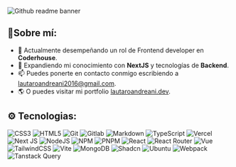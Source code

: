 
![Github readme banner](https://github.com/Harsh12Codes/Harsh12Codes/assets/83909388/cfc8e6ce-df39-49b4-8ce7-6f540b9bf34f)

## 👋Sobre mí:

- 🔭 Actualmente desempeñando un rol de Frontend developer en **Coderhouse**.
- 🌱 Expandiendo mi conocimiento con **NextJS** y tecnologías de **Backend**.
- 📫 Puedes ponerte en contacto conmigo escribiendo a <a href="mailto:lautaroandreani2016@gmail.com">lautaroandreani2016@gmail.com</a>.
- 🌎 O puedes visitar mi portfolio <a href="https://lautaroandreani.dev/" target="_blank">lautaroandreani.dev</a>.

## ⚙ Tecnologias:

![CSS3](https://img.shields.io/badge/css3-%231572B6.svg?style=flat&logo=css3&logoColor=white) ![HTML5](https://img.shields.io/badge/html5-%23E34F26.svg?style=flat&logo=html5&logoColor=white) ![Git](https://img.shields.io/badge/Git-F05032.svg?style=flat&logo=git&logoColor=white) ![Gitlab](https://img.shields.io/badge/Gitlab-FC6D26.svg?style=flat&logo=gitlab&logoColor=white) ![Markdown](https://img.shields.io/badge/markdown-%23000000.svg?style=flat&logo=markdown&logoColor=white) ![TypeScript](https://img.shields.io/badge/typescript-%23007ACC.svg?style=flat&logo=typescript&logoColor=white) ![Vercel](https://img.shields.io/badge/vercel-%23000000.svg?style=flat&logo=vercel&logoColor=white) ![Next JS](https://img.shields.io/badge/Next-black?style=flat&logo=next.js&logoColor=white) ![NodeJS](https://img.shields.io/badge/node.js-6DA55F?style=flat&logo=node.js&logoColor=white) ![NPM](https://img.shields.io/badge/NPM-%23CB3837.svg?style=flat&logo=npm&logoColor=white) ![PNPM](https://img.shields.io/badge/PNPM-F69220.svg?style=flat&logo=pnpm&logoColor=white) ![React](https://img.shields.io/badge/react-%2320232a.svg?style=flat&logo=react&logoColor=%2361DAFB) ![React Router](https://img.shields.io/badge/React_Router-CA4245?style=flat&logo=react-router&logoColor=white) ![Vue](https://img.shields.io/badge/vue-4FC08D.svg?style=flat&logo=Vue.js&logoColor=white) ![TailwindCSS](https://img.shields.io/badge/tailwindcss-%2338B2AC.svg?style=flat&logo=tailwind-css&logoColor=white) ![Vite](https://img.shields.io/badge/vite-%23646CFF.svg?style=flat&logo=vite&logoColor=white) ![MongoDB](https://img.shields.io/badge/MongoDB-%234ea94b.svg?style=flat&logo=mongodb&logoColor=white) ![Shadcn](https://img.shields.io/badge/shadcnui-000000.svg?style=flat&logo=shadcnui&logoColor=white) ![Ubuntu](https://img.shields.io/badge/Ubuntu-E95420.svg?style=flat&logo=ubuntu&logoColor=white) ![Webpack](https://img.shields.io/badge/Webpack-2E5E82.svg?style=flat&logo=webpack&logoColor=white) ![Tanstack Query](https://img.shields.io/badge/React%20Query-FF4154.svg?style=flat&logo=react%20query&logoColor=white)
